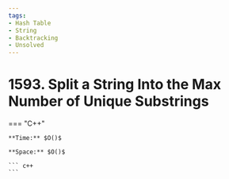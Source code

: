 ```yaml
---
tags:
- Hash Table
- String
- Backtracking
- Unsolved
---
```



# 1593. Split a String Into the Max Number of Unique Substrings

=== "C++"

    **Time:** $O()$

    **Space:** $O()$

    ``` c++
    ```
